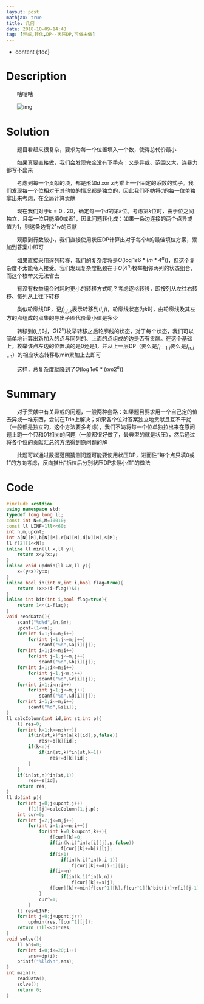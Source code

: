 ```yaml
---
layout: post
mathjax: true
title: 几何
date: 2018-10-09-14:48
tag: [异或,转化,DP--状压DP,可做未做]
---
```

* content
{:toc}
# Description

　　咕咕咕

　　![img](http://xsy.gdgzez.com.cn/JudgeOnline/upload/attachment/image/20180108/20180108095829_80862.png)



# Solution

　　题目看起来很复杂，要求为每一个位置填入一个数，使得总代价最小

　　如果真要直接做，我们会发现完全没有下手点：又是异或、范围又大，连暴力都写不出来

　　考虑到每一个贡献的项，都是形如$d\ \text{xor}\ x$再乘上一个固定的系数的式子。我们发现每一个位相对于其他位的情况都是独立的，因此我们不妨将$d$的每一位单独拿出来考虑，在全局计算贡献

　　现在我们对于$k=0...20$，确定每一个$d$的第$k$位。考虑第$k$位时，由于位之间独立，且每一位只能填0或者1，因此问题转化成：如果一条边连接的两个点异或值为1，则这条边有$2^kw$的贡献

　　观察到行数较小，我们直接使用状压DP计算出对于每个$k$的最佳填位方案，累加到答案中即可

　　如果直接采用逐列转移，我们的复杂度将是$O(\log{1e6}*(m*4^n))$，但这个复杂度不太能令人接受。我们发现复杂度瓶颈在于$O(4^n)$枚举相邻两列的状态组合，而这个枚举又无法省去

　　有没有枚举组合时耗时更小的转移方式呢？考虑逐格转移，即按列从左往右转移、每列从上往下转移

　　类似轮廓线DP，记$f_{i,j,k}$表示转移到$(i,j)$，轮廓线状态为$k$时，由轮廓线及其左方的点组成的点集的导出子图代价最小值是多少

　　转移到$(i,j)$时，$O(2^n)$枚举转移之后轮廓线的状态，对于每个状态，我们可以简单地计算出新加入的点与同列的、上面的点组成的边是否有贡献。在这个基础上，枚举该点左边的位置填的是0还是1，并从上一层DP（要么是$f_{i-1,j}$要么是$f_{n,j-1}$）的相应状态转移取$\text{min}$累加上去即可

　　这样，总复杂度就降到了$O(\log1e6*(nm2^n))$

# Summary

　　对于贡献中有关异或的问题，一般两种套路：如果题目要求用一个自己定的值去异或一堆东西，尝试在Trie上解决；如果各个位对答案独立地贡献且互不干扰（一般都是独立的，这个方法要多考虑），我们不妨将每一个位单独拉出来在原问题上跑一个只和01相关的问题（一般都很好做了，最典型的就是状压），然后通过将各个位的贡献汇总的方法得到原问题的解

　　此题可以通过数据范围猜测问题可能要使用状压DP，进而往“每个点只填0或1”的方向考虑，反向推出“拆位后分别状压DP求最小值”的做法

# Code

```c++
#include <cstdio>
using namespace std;
typedef long long ll;
const int N=6,M=10010;
const ll LINF=1ll<<60;
int n,m,upcnt;
int a[N][M],b[N][M],r[N][M],d[N][M],s[M];
ll f[2][1<<N];
inline ll min(ll x,ll y){
    return x<y?x:y;
}
inline void updmin(ll &x,ll y){
    x=(y<x)?y:x;
}
inline bool in(int x,int i,bool flag=true){
    return (x>>(i-flag))&1;
}
inline int bit(int i,bool flag=true){
    return 1<<(i-flag);
}
void readData(){
    scanf("%d%d",&n,&m);
    upcnt=(1<<n);
    for(int i=1;i<=n;i++)
        for(int j=1;j<=m;j++)
            scanf("%d",&a[i][j]);
    for(int i=1;i<=n;i++)
        for(int j=1;j<=m;j++)
            scanf("%d",&b[i][j]);
    for(int i=1;i<=n;i++)
        for(int j=1;j<m;j++)
            scanf("%d",&r[i][j]);
    for(int i=1;i<n;i++)
        for(int j=1;j<=m;j++)
            scanf("%d",&d[i][j]);
    for(int i=1;i<=m;i++) 
        scanf("%d",&s[i]);
}
ll calcColumn(int id,int st,int p){
    ll res=0;
    for(int k=1;k<=n;k++){
        if(in(st,k)^in(a[k][id],p,false))
            res+=b[k][id];
        if(k<n){
            if(in(st,k)^in(st,k+1))
                res+=d[k][id];
        }
    }
    if(in(st,n)^in(st,1))
        res+=s[id];
    return res;
}
ll dp(int p){
    for(int j=0;j<upcnt;j++)
        f[1][j]=calcColumn(1,j,p);
    int cur=0;
    for(int j=2;j<=m;j++)
        for(int i=1;i<=n;i++){
            for(int k=0;k<upcnt;k++){
                f[cur][k]=0;
                if(in(k,i)^in(a[i][j],p,false))
                    f[cur][k]+=b[i][j];
                if(i>1)
                    if(in(k,i)^in(k,i-1))
                        f[cur][k]+=d[i-1][j];
                if(i==n)
                    if(in(k,1)^in(k,n))
                        f[cur][k]+=s[j];
                f[cur][k]+=min(f[cur^1][k],f[cur^1][k^bit(i)]+r[i][j-1]);
            }
            cur^=1;
        }
    ll res=LINF;
    for(int j=0;j<upcnt;j++)
        updmin(res,f[cur^1][j]);
    return (1ll<<p)*res;
}
void solve(){
    ll ans=0;
    for(int i=0;i<=20;i++)
        ans+=dp(i);
    printf("%lld\n",ans);
}
int main(){
    readData();
    solve();
    return 0;
}
```


